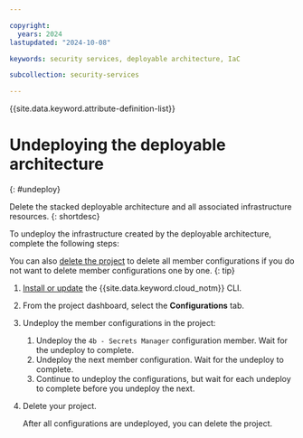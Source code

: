 ```yaml
---

copyright:
  years: 2024
lastupdated: "2024-10-08"

keywords: security services, deployable architecture, IaC

subcollection: security-services

---
```


{{site.data.keyword.attribute-definition-list}}

# Undeploying the deployable architecture
{: #undeploy}

Delete the stacked deployable architecture and all associated infrastructure resources.
{: shortdesc}

To undeploy the infrastructure created by the deployable architecture, complete the following steps:

You can also [delete the project](/docs/secure-enterprise?topic=secure-enterprise-delete-project) to delete all member configurations if you do not want to delete member configurations one by one.
{: tip}

1.  [Install or update](/docs/cli?topic=cli-getting-started) the {{site.data.keyword.cloud_notm}} CLI.
1.  From the project dashboard, select the **Configurations** tab.
1.  Undeploy the member configurations in the project:

    1.  Undeploy the `4b - Secrets Manager` configuration member. Wait for the undeploy to complete.
    1.  Undeploy the next member configuration. Wait for the undeploy to complete.
    1.  Continue to undeploy the configurations, but wait for each undeploy to complete before you undeploy the next.

1.  Delete your project.

    After all configurations are undeployed, you can delete the project.
